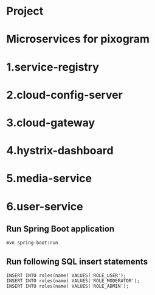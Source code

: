 # Project
# Microservices for pixogram
# 1.service-registry
# 2.cloud-config-server
# 3.cloud-gateway
# 4.hystrix-dashboard
# 5.media-service
# 6.user-service


## Run Spring Boot application
```
mvn spring-boot:run
```

## Run following SQL insert statements
```
INSERT INTO roles(name) VALUES('ROLE_USER');
INSERT INTO roles(name) VALUES('ROLE_MODERATOR');
INSERT INTO roles(name) VALUES('ROLE_ADMIN');
```

